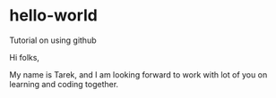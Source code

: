 # hello-world
Tutorial on using github

Hi folks,

My name is Tarek, and I am looking forward to work with lot of you on learning and coding together.
